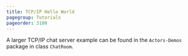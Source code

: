 ```yaml
---
title: TCP/IP Hello World
pagegroup: Tutorials
pageorder: 3100
---
```


A larger TCP/IP chat server example can be found in the `Actors-Demos`
package in class `ChatRoom`.
